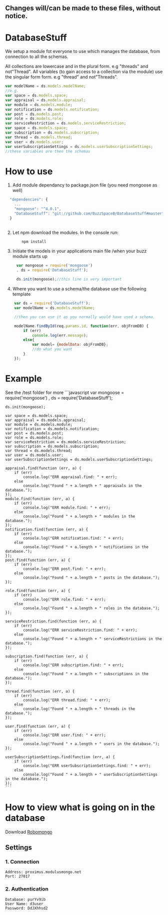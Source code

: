## Changes will/can be made to these files, without notice.

# DatabaseStuff
We setup a module fot everyone to use which manages the database, from connection to all the schemas.

All collections are lowercase and in the plural form. e.g "threads" and not"Thread".
All variables (to gain access to a collection via the module) use the singular form form. e.g "thread" and not"Threads".
```javascript
var modelName = ds.models.modelName;
//e.g.
var space = ds.models.space;
var appraisal = ds.models.appraisal;
var module = ds.models.module;
var notification = ds.models.notification;
var post = ds.models.post;
var role = ds.models.role;
var serviceRestriction = ds.models.serviceRestriction;
var space = ds.models.space;
var subscription = ds.models.subscription;
var thread = ds.models.thread;
var user = ds.models.user;
var userSubscriptionSettings = ds.models.userSubscriptionSettings;
//these variables are then the schemas 
```

# How to use
1. Add module dependancy to package.json file (you need mongoose as well)
  ```javascript
    "dependencies": {
      ...
      "mongoose": "^4.0.1",
      "DatabaseStuff": "git://github.com/BuzzSpaceB/DatabaseStuff#master"
    }
      
  ```
2. Let npm download the modules. In the console run:
    ```
        npm install
    ```
3. Initiate the models in your applications main file /when your buzz module starts up
  ```javascript
       var mongoose = require('mongoose')
       , ds = require('DatabaseStuff');
       
       ds.init(mongoose);//this line is very important
  ```
4. Where you want to use a schema/the database use the following template
  ```javascript
      var ds = require('DatabaseStuff');
      var modelName = ds.models.modelName;
  
      //then you can use it as you normally would have used a schema.
  
      modelName.findById(req.params.id, function(err, objFromDB) {
          if (err)
              console.log(err.message);
          else{
              var model= {modelData: objFromDB};
              //do what you want
          }
      });
  ```
# Example
See the /test folder for more
    ```javascript
    var mongoose = require('mongoose')
        , ds = require('DatabaseStuff');

    ds.init(mongoose);

    var space = ds.models.space;
    var appraisal = ds.models.appraisal;
    var module = ds.models.module;
    var notification = ds.models.notification;
    var post = ds.models.post;
    var role = ds.models.role;
    var serviceRestriction = ds.models.serviceRestriction;
    var subscription = ds.models.subscription;
    var thread = ds.models.thread;
    var user = ds.models.user;
    var userSubscriptionSettings = ds.models.userSubscriptionSettings;

    appraisal.find(function (err, a) {
        if (err)
            console.log("ERR appraisal.find: " + err);
        else
            console.log("Found " + a.length + " appraisals in the database.");
    });
    module.find(function (err, a) {
        if (err)
            console.log("ERR module.find: " + err);
        else
            console.log("Found " + a.length + " modules in the database.");
    });
    notification.find(function (err, a) {
        if (err)
            console.log("ERR notification.find: " + err);
        else
            console.log("Found " + a.length + " notifications in the database.");
    });
    post.find(function (err, a) {
        if (err)
            console.log("ERR post.find: " + err);
        else
            console.log("Found " + a.length + " posts in the database.");
    });

    role.find(function (err, a) {
        if (err)
            console.log("ERR role.find: " + err);
        else
            console.log("Found " + a.length + " roles in the database.");
    });

    serviceRestriction.find(function (err, a) {
        if (err)
            console.log("ERR serviceRestriction.find: " + err);
        else
            console.log("Found " + a.length + " serviceRestrictions in the database.");
    });

    subscription.find(function (err, a) {
        if (err)
            console.log("ERR subscription.find: " + err);
        else
            console.log("Found " + a.length + " subscriptions in the database.");
    });

    thread.find(function (err, a) {
        if (err)
            console.log("ERR thread.find: " + err);
        else
            console.log("Found " + a.length + " threads in the database.");
    });

    user.find(function (err, a) {
        if (err)
            console.log("ERR user.find: " + err);
        else
            console.log("Found " + a.length + " users in the database.");
    });

    userSubscriptionSettings.find(function (err, a) {
        if (err)
            console.log("ERR userSubscriptionSettings.find: " + err);
        else
            console.log("Found " + a.length + " userSubscriptionSettings in the database.");
    });
    ```

# How to view what is going on in the database
Download [Robomongo](http://robomongo.org/)
## Settings
### 1. Connection
    Address: proximus.modulusmongo.net
    Port: 27017
### 2. Authentication
```
Database: purYv9ib
User Name: d3user
Password: DdJXhhsd2
```
